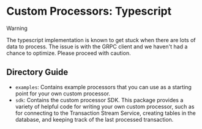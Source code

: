 # Custom Processors: Typescript

> [!WARNING]  
> The typescript implementation is known to get stuck when there are lots of data to process. The issue is with the GRPC client and we haven't had a chance to optimize. Please proceed with caution.


## Directory Guide
- `examples`: Contains example processors that you can use as a starting point for your own custom processor.
- `sdk`: Contains the custom processor SDK. This package provides a variety of helpful code for writing your own custom processor, such as for connecting to the Transaction Stream Service, creating tables in the database, and keeping track of the last processed transaction.
